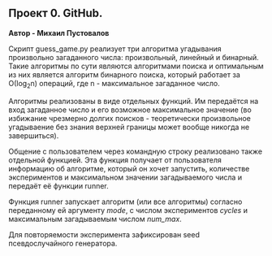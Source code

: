## Проект 0. GitHub.
**Автор - Михаил Пустовалов**

Скрипт guess_game.py реализует три алгоритма угадывания произвольно
загаданного числа: произвольный, линейный и бинарный. Такие алгоритмы 
по сути являются алгоритмами поиска и оптимальным из них является алгоритм бинарного поиска, который работает за 
О(log<sub>2</sub>n) операций, где n - максимальное загаданное число.

Алгоритмы реализованы в виде отдельных функций. Им передаётся на вход загаданное число и его возможное максимальное
значение (во избижание чрезмерно долгих поисков - теоретически произвольное 
угадываение без знания верхней границы может вообще никогда не завершиться).

Общение с пользователем через командную строку реализовано также отдельной функцией.
Эта функция получает от пользователя информацию об алгоритме, который он 
хочет запустить, количестве экспериментов и максимальном значении
загадываемого числа и передаёт её функции runner.

Функция runner запускает алгоритм (или все алгоритмы) согласно переданному ей
аргументу *mode*, с числом экспериментов *cycles* и максимальным 
загадываемым числом *num_max*.

Для повторяемости эксперимента зафиксирован seed псевдослучайного генератора.
 
